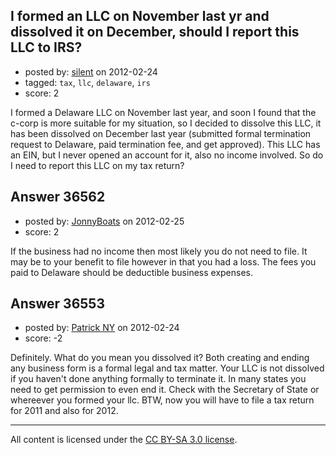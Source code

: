 ## I formed an LLC on November last yr and dissolved it on December, should I report this LLC to IRS?

- posted by: [silent](https://stackexchange.com/users/-1/16617-silent) on 2012-02-24
- tagged: `tax`, `llc`, `delaware`, `irs`
- score: 2

I formed a Delaware LLC on November last year, and soon I found that the c-corp is more suitable for my situation, so I decided to dissolve this LLC, it has been dissolved on December last year (submitted formal termination request to Delaware, paid termination fee, and get approved). This LLC has an EIN, but I never opened an account for it, also no income involved. So do I need to report this LLC on my tax return?


## Answer 36562

- posted by: [JonnyBoats](https://stackexchange.com/users/-1/3100-jonnyboats) on 2012-02-25
- score: 2

If the business had no income then most likely you do not need to file. It may be to your benefit to file however in that you had a loss. The fees you paid to Delaware should be deductible business expenses.


## Answer 36553

- posted by: [Patrick NY](https://stackexchange.com/users/-1/14366-patrick-ny) on 2012-02-24
- score: -2

Definitely. What do you mean you dissolved it? Both creating and ending any business form is a formal legal and tax matter. Your LLC is not dissolved if you haven't done anything formally to terminate it. In many states you need to get permission to even end it. Check with the Secretary of State or whereever you formed your llc.
BTW, now you will have to file a tax return for 2011 and also for 2012.





---

All content is licensed under the [CC BY-SA 3.0 license](https://creativecommons.org/licenses/by-sa/3.0/).
